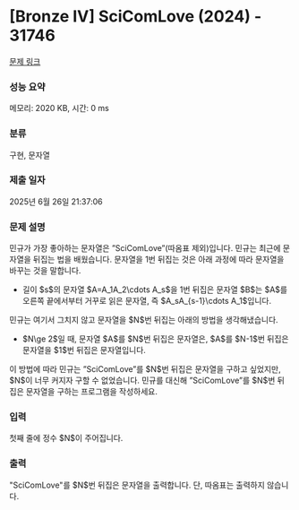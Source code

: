 # [Bronze IV] SciComLove (2024) - 31746 

[문제 링크](https://www.acmicpc.net/problem/31746) 

### 성능 요약

메모리: 2020 KB, 시간: 0 ms

### 분류

구현, 문자열

### 제출 일자

2025년 6월 26일 21:37:06

### 문제 설명

<p>민규가 가장 좋아하는 문자열은 ”SciComLove”(따옴표 제외)입니다. 민규는 최근에 문자열을 뒤집는 법을 배웠습니다. 문자열을 1번 뒤집는 것은 아래 과정에 따라 문자열을 바꾸는 것을 말합니다.</p>

<ul>
	<li>길이 $s$의 문자열 $A=A_1A_2\cdots A_s$을 1번 뒤집은 문자열 $B$는 $A$를 오른쪽 끝에서부터 거꾸로 읽은 문자열, 즉 $A_sA_{s-1}\cdots A_1$입니다.</li>
</ul>

<p>민규는 여기서 그치지 않고 문자열을 $N$번 뒤집는 아래의 방법을 생각해냈습니다.</p>

<ul>
	<li>$N\ge 2$일 때, 문자열 $A$를 $N$번 뒤집은 문자열은, $A$를 $N-1$번 뒤집은 문자열을 $1$번 뒤집은 문자열입니다.</li>
</ul>

<p>이 방법에 따라 민규는 ”SciComLove”를 $N$번 뒤집은 문자열을 구하고 싶었지만, $N$이 너무 커지자 구할 수 없었습니다. 민규를 대신해 ”SciComLove”를 $N$번 뒤집은 문자열을 구하는 프로그램을 작성하세요.</p>

### 입력 

 <p>첫째 줄에 정수 $N$이 주어집니다.</p>

### 출력 

 <p>"SciComLove"를 $N$번 뒤집은 문자열을 출력합니다. 단, 따옴표는 출력하지 않습니다.</p>

